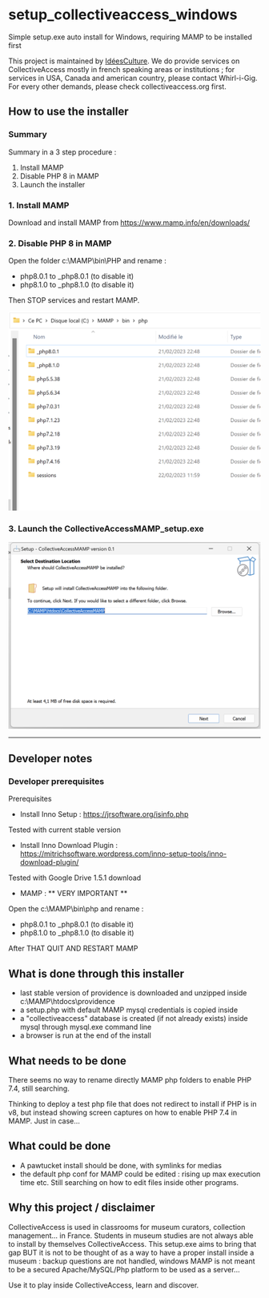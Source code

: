# setup_collectiveaccess_windows
Simple setup.exe auto install for Windows, requiring MAMP to be installed first

This project is maintained by <a href="https://www.ideesculture.com">IdéesCulture</a>. We do provide services on CollectiveAccess mostly in french speaking areas or institutions ; for services in USA, Canada and american country, please contact Whirl-i-Gig. For every other demands, please check collectiveaccess.org first.

## How to use the installer

### Summary

Summary in a 3 step procedure :
1. Install MAMP
2. Disable PHP 8 in MAMP
3. Launch the installer

### 1. Install MAMP

Download and install MAMP from https://www.mamp.info/en/downloads/

### 2. Disable PHP 8 in MAMP

Open the folder c:\MAMP\bin\PHP and rename :
- php8.0.1 to _php8.0.1 (to disable it)
- php8.1.0 to _php8.1.0 (to disable it)

Then STOP services and restart MAMP.

![Disable PHP 8](mamp_disable_php8.png)

### 3. Launch the CollectiveAccessMAMP_setup.exe

![launch setup](setup.png)

----

## Developer notes
### Developer prerequisites
Prerequisites

- Install Inno Setup : https://jrsoftware.org/isinfo.php

Tested with current stable version

- Install Inno Download Plugin : https://mitrichsoftware.wordpress.com/inno-setup-tools/inno-download-plugin/

Tested with Google Drive 1.5.1 download

- MAMP : ** VERY IMPORTANT **

Open the c:\MAMP\bin\php and rename :
- php8.0.1 to _php8.0.1 (to disable it)
- php8.1.0 to _php8.1.0 (to disable it)

After THAT QUIT AND RESTART MAMP

## What is done through this installer

- last stable version of providence is downloaded and unzipped inside c:\MAMP\htdocs\providence
- a setup.php with default MAMP mysql credentials is copied inside
- a "collectiveaccess" database is created (if not already exists) inside mysql through mysql.exe command line
- a browser is run at the end of the install

## What needs to be done

There seems no way to rename directly MAMP php folders to enable PHP 7.4, still searching.

Thinking to deploy a test php file that does not redirect to install if PHP is in v8, but instead showing screen captures on how to enable PHP 7.4 in MAMP. Just in case...

## What could be done

- A pawtucket install should be done, with symlinks for medias
- the default php conf for MAMP could be edited : rising up max execution time etc. Still searching on how to edit files inside other programs.

## Why this project / disclaimer

CollectiveAccess is used in classrooms for museum curators, collection management... in France. Students in museum studies are not always able to install by themselves CollectiveAccess. This setup.exe aims to bring that gap BUT it is not to be thought of as a way to have a proper install inside a museum : backup questions are not handled, windows MAMP is not meant to be a secured Apache/MySQL/Php platform to be used as a server...

Use it to play inside CollectiveAccess, learn and discover.
